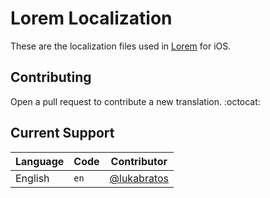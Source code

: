 # Lorem Localization

These are the localization files used in [Lorem](http://loremapp.com) for iOS.

## Contributing

Open a pull request to contribute a new translation. :octocat:

## Current Support

Language             | Code      | Contributor
---------------------|-----------|------------
English              | `en`      | [@lukabratos](https://github.com/lukabratos)
